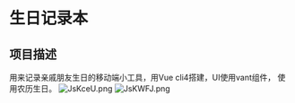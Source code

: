# 生日记录本

## 项目描述
  用来记录亲戚朋友生日的移动端小工具，用Vue cli4搭建，UI使用vant组件，
使用农历生日。
![JsKceU.png](https://s1.ax1x.com/2020/04/25/JsKceU.png)
![JsKWFJ.png](https://s1.ax1x.com/2020/04/25/JsKWFJ.png)
